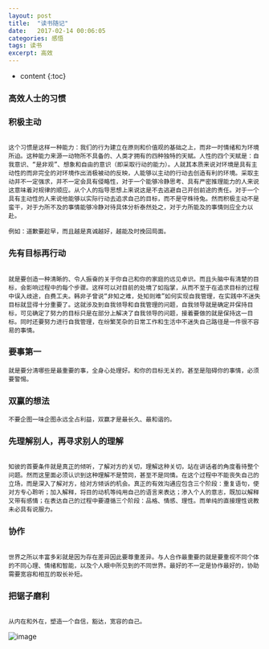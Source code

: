 ```yaml
---
layout: post
title:  "读书随记"
date:   2017-02-14 00:06:05
categories: 感悟
tags: 读书
excerpt: 高效
---
```



* content
{:toc}

###   高效人士的习惯




###  积极主动

```

这个习惯是这样一种能力：我们的行为建立在原则和价值观的基础之上，而非一时情绪和为环境所迫。这种能力来源一动物所不具备的、人类才拥有的四种独特的天赋。人性的四个天赋是：自我意识、“是非观”、想象和自由的意识（即采取行动的能力）。人就其本质来说对环境是具有主动性的而非完全的对环境作出消极被动的反映，人能够以主动的行动去创造有利的环境。采取主动并不一定强求，并不一定会具有侵略性，对于一个能够冷静思考、具有严密推理能力的人来说这意味着对规律的顺应。从个人的指导思想上来说这是不去逃避自己开创前途的责任。对于一个具有主动性的人来说他能够以实际行动去追求自己的目标，而不是守株待兔。然而积极主动不是蛮干，对于力所不及的事情能够冷静对待具体分析泰然处之，对于力所能及的事情则应全力以赴。

例如：道歉要趁早，而且越是真诚越好，越能及时挽回局面。
```

###  先有目标再行动

``` 

就是要创造一种清晰的、令人振奋的关于你自己和你的家庭的远见卓识。而且头脑中有清楚的目标，会影响过程中的每个步骤。这样可以对目前的处境了如指掌，从而不至于在追求目标的过程中误入歧途，白费工夫。韩非子曾说“非知之难，处知则难”如何实现自我管理，在实践中不迷失目标就显得十分重要了。这就涉及到自我领导和自我管理的问题，自我领导就是确定并保持目标，可见确定了努力的目标只是在部分上解决了自我领导的问题，接着要做的就是保持这一目标。同时还要努力进行自我管理，在纷繁芜杂的日常工作和生活中不迷失自己路径是一件很不容易的事情。

```
###  要事第一

``` 
就是要分清哪些是最重要的事，全身心处理好。和你的目标无关的，甚至是阻碍你的事情，必须要警惕。

```

###  双赢的想法

``` 
不要企图一味企图永远全占利益，双赢才是最长久、最和谐的。

```

###  先理解别人，再寻求别人的理解

``` 

知彼的首要条件就是真正的倾听，了解对方的关切，理解这种关切，站在讲话者的角度看待整个问题。然而这里面必须认识到这种理解不是赞同，甚至不是同情。在这个过程中不能丧失自己的立场，而是深入了解对方，给对方倾诉的机会。真正的有效沟通应包含三个阶段：重复语句，使对方专心聆听；加入解释，将目的动机等纯用自己的语言来表达；渗入个人的意志，既加以解释又带有感情；在表达自己的过程中要遵循三个阶段：品格、情感、理性。而单纯的直接理性说教未必具有说服力。

```

###  协作

``` 

世界之所以丰富多彩就是因为存在差异因此要尊重差异。与人合作最重要的就是要重视不同个体的不同心理、情绪和智能，以及个人眼中所见到的不同世界。最好的不一定是协作最好的，协助需要宽容和相互的取长补短。

```

###  把锯子磨利

``` 

从内在和外在，塑造一个自信，豁达，宽容的自己。

```


![image](http://7xpuj1.com1.z0.glb.clouddn.com/406e7532e56afb78469245df3cc76c46_r.jpg)